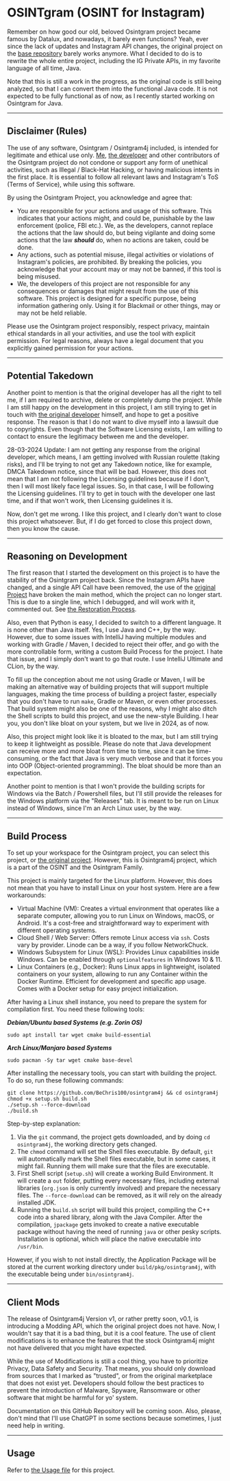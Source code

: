 # OSINTgram (OSINT for Instagram)
Remember on how good our old, beloved Osintgram project became famous by Datalux,
and nowadays, it barely even functions? Yeah, ever since the lack of updates and
Instagram API changes, the original project on the
[base repository](https://github.com/Datalux/Osintgram) barely works anymore.
What I decided to do is to rewrite the whole entire project, including the IG
Private APIs, in my favorite language of all time, Java.

Note that this is still a work in the progress, as the original code is still
being analyzed, so that I can convert them into the functional Java code. It is
not expected to be fully functional as of now, as I recently started working on
Osintgram for Java.

---

## Disclaimer (Rules)
The use of any software, Osintgram / Osintgram4j included, is intended for
legitimate and ethical use only. [Me](https://github.com/BeChris100),
[the developer](https://github.com/Datalux) and other contributors of the Osintgram
project do not condone or support any form of unethical activities, such as Illegal
/ Black-Hat Hacking, or having malicious intents in the first place. It is essential
to follow all relevant laws and Instagram's ToS (Terms of Service), while using
this software.

By using the Osintgram Project, you acknowledge and agree that:

- You are responsible for your actions and usage of this software. This indicates
  that your actions might, and could be, punishable by the law enforcement (police,
  FBI etc.). We, as the developers, cannot replace the actions that the law should
  do, but being vigilante and doing some actions that the law ***should*** do, when
  no actions are taken, could be done.
- Any actions, such as potential misuse, illegal activities or violations of
  Instagram's policies, are prohibited. By breaking the policies, you acknowledge
  that your account may or may not be banned, if this tool is being misused.
- We, the developers of this project are not responsible for any consequences or
  damages that might result from the use of this software. This project is designed
  for a specific purpose, being information gathering only. Using it for Blackmail
  or other things, may or may not be held reliable.

Please use the Osintgram project responsibly, respect privacy, maintain ethical
standards in all your activities, and use the tool with explicit permission. For
legal reasons, always have a legal document that you explicitly gained permission
for your actions.

---

## Potential Takedown
Another point to mention is that the original developer has all the right to tell
me, if I am required to archive, delete or completely dump the project. While I am
still happy on the development in this project, I am still trying to get in touch
with [the original developer](https://github.com/Datalux) himself, and hope to get
a positive response. The reason is that I do not want to dive myself into a lawsuit
due to copyrights. Even though that the Software Licensing exists, I am willing to
contact to ensure the legitimacy between me and the developer.

28-03-2024 Update: I am not getting any response from the original developer, which
means, I am getting involved with Russian roulette (taking risks), and I'll be
trying to not get any Takedown notice, like for example, DMCA Takedown notice,
since that will be bad. However, this does not mean that I am not following the
Licensing guidelines because if I don't, then I will most likely face legal issues.
So, in that case, I will be following the Licensing guidelines. I'll try to get in
touch with the developer one last time, and if that won't work, then Licensing
guidelines it is.

Now, don't get me wrong. I like this project, and I clearly don't want to close this
project whatsoever. But, if I do get forced to close this project down, then you
know the cause.

---

## Reasoning on Development
The first reason that I started the development on this project is to have the
stability of the Osintgram project back. Since the Instagram APIs have changed, and
a single API Call have been removed, the use of the
[original Project](https://github.com/Datalux/Osintgram) have broken the main
method, which the project can no longer start. This is due to a single line, which
I debugged, and will work with it, commented out. See
[the Restoration Process](docs/OrigRestore.md).

Also, even that Python is easy, I decided to switch to a different language. It is
none other than Java itself. Yes, I use Java and C++, by the way. However,
due to some issues with IntelliJ having multiple modules and working with Gradle /
Maven, I decided to reject their offer, and go with the more controllable form,
writing a custom Build Process for the project. I hate that issue, and I simply
don't want to go that route. I use IntelliJ Ultimate and CLion, by the way.

To fill up the conception about me not using Gradle or Maven, I will be making
an alternative way of building projects that will support multiple languages, making
the time process of building a project faster, especially that you don't have to
run `make`, Gradle or Maven, or even other processes. That build system might
also be one of the reasons, why I might also ditch the Shell scripts to build this
project, and use the new-style Building. I hear you, you don't like bloat on your
system, but we live in 2024, as of now.

Also, this project might look like it is bloated to the max, but I am still trying
to keep it lightweight as possible. Please do note that Java development can
receive more and more bloat from time to time, since it can be time-consuming, or
the fact that Java is very much verbose and that it forces you into OOP
(Object-oriented programming). The bloat should be more than an expectation.

Another point to mention is that I won't provide the building scripts for Windows
via the Batch / Powershell files, but I'll still provide the releases for the
Windows platform via the "Releases" tab. It is meant to be run on Linux instead of
Windows, since I'm an Arch Linux user, by the way.

---

## Build Process
To set up your workspace for the Osintgram project, you can select this project,
or [the original project](https://github.com/Datalux/Osintgram). However, this is
Osintgram4j project, which is a part of the OSINT and the Osintgram Family.

This project is mainly targeted for the Linux platform. However, this does not
mean that you have to install Linux on your host system. Here are a few workarounds:

- Virtual Machine (VM): Creates a virtual environment that operates like a
  separate computer, allowing you to run Linux on Windows, macOS, or Android.
  It's a cost-free and straightforward way to experiment with different operating
  systems.
- Cloud Shell / Web Server: Offers remote Linux access via `ssh`. Costs vary by
  provider. Linode can be a way, if you follow NetworkChuck.
- Windows Subsystem for Linux (WSL): Provides Linux capabilities inside Windows.
  Can be enabled through `optionalfeatures` in Windows 10 & 11.
- Linux Containers (e.g., Docker): Runs Linux apps in lightweight, isolated
  containers on your system, allowing to run any Container within the Docker 
  Runtime. Efficient for development and specific app usage. Comes with a Docker
  setup for easy project initialization.

After having a Linux shell instance, you need to prepare the system for compilation
first. You need these following tools:

***Debian/Ubuntu based Systems (e.g. Zorin OS)***
```shell
sudo apt install tar wget cmake build-essential
```

***Arch Linux/Manjaro based Systems***
```shell
sudo pacman -Sy tar wget cmake base-devel
```

After installing the necessary tools, you can start with building the project. To
do so, run these following commands:
```shell
git clone https://github.com/BeChris100/osintgram4j && cd osintgram4j
chmod +x setup.sh build.sh
./setup.sh --force-download
./build.sh
```

Step-by-step explanation:
1. Via the `git` command, the project gets downloaded, and by doing
   `cd osintgram4j`, the working directory gets changed.
2. The `chmod` command will set the Shell files executable. By default, `git`
   will automatically mark the Shell files executable, but in some cases, it might
   fail. Running them will make sure that the files are executable.
3. First Shell script (`setup.sh`) will create a working Build Environment. It
   will create a `out` folder, putting every necessary files, including external
   libraries (`org.json` is only currently involved) and prepare the necessary
   files. The `--force-download` can be removed, as it will rely on the already
   installed JDK. 
4. Running the `build.sh` script will build this project, compiling the C++ code
   into a shared library, along with the Java Compiler. After the compilation,
   `jpackage` gets invoked to create a native executable package without having
   the need of running `java` or other pesky scripts. Installation is optional,
   which will place the native executable into `/usr/bin`.

However, if you wish to not install directly, the Application Package will be stored
at the current working directory under `build/pkg/osintgram4j`, with the executable
being under `bin/osintgram4j`.

---

## Client Mods
The release of Osintgram4j Version v1, or rather pretty soon, v0.1, is introducing
a Modding API, which the original project does not have. Now, I wouldn't say that
it is a bad thing, but it is a cool feature. The use of client modifications is to
enhance the features that the stock Osintgram4j might not have delivered that you
might have expected.

While the use of Modifications is still a cool thing, you have to prioritize
Privacy, Data Safety and Security. That means, you should only download from sources
that I marked as "trusted", or from the original marketplace that does not exist
yet. Developers should follow the best practices to prevent the introduction of
Malware, Spyware, Ransomware or other software that might be harmful for yo' system.

Documentation on this GitHub Repository will be coming soon. Also, please, don't
mind that I'll use ChatGPT in some sections because sometimes, I just need help in
writing.

---

## Usage
Refer to [the Usage file](docs/USAGE.md) for this project.